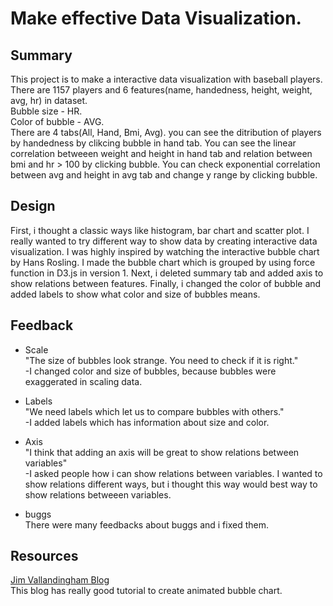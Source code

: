# Make effective Data Visualization.

## Summary
  
This project is to make a interactive data visualization with baseball players.  
There are 1157 players and 6 features(name, handedness, height, weight, avg, hr) in dataset.  
Bubble size - HR.  
Color of bubble - AVG.  
There are 4 tabs(All, Hand, Bmi, Avg). you can see the ditribution of players by handedness by clikcing bubble in hand tab.
You can see the linear correlation betweeen weight and height in hand tab and relation between bmi and hr > 100 by clicking bubble. You can check exponential correlation between avg and height in avg tab and change y range by clicking bubble.
  
  
## Design
  
First, i thought a classic ways like histogram, bar chart and scatter plot. I really wanted to try different way to show data by creating interactive data visualization. I was highly inspired by watching the interactive bubble chart by Hans Rosling. I made the bubble chart which is grouped by using force function in D3.js in version 1. Next, i deleted summary tab and added axis to show relations between features. Finally, i changed the color of bubble and added labels to show what color and size of bubbles means.


## Feedback
  
- Scale  
"The size of bubbles look strange. You need to check if it is right."  
-I changed color and size of bubbles, because bubbles were exaggerated in scaling data.  
  
- Labels  
"We need labels which let us to compare bubbles with others."  
-I added labels which has information about size and color.  
  
- Axis  
"I think that adding an axis will be great to show relations between variables"  
-I asked people how i can show relations between variables. I wanted to show relations different ways, but i thought this way would best way to show relations betweeen variables.  
  
- buggs  
There were many feedbacks about buggs and i fixed them.  


## Resources  
[Jim Vallandingham Blog](http://vallandingham.me/bubble_charts_in_d3.html)  
This blog has really good tutorial to create animated bubble chart.
